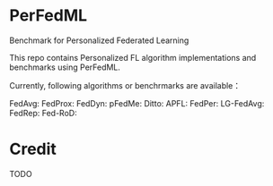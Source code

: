# PerFedML
Benchmark for Personalized Federated Learning

This repo contains Personalized FL algorithm implementations and benchmarks using PerFedML.

Currently, following algorithms or benchrmarks are available：

FedAvg:
FedProx:
FedDyn:
pFedMe:
Ditto:
APFL:
FedPer:
LG-FedAvg:
FedRep:
Fed-RoD:

# Credit
TODO
